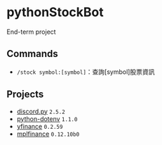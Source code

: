# pythonStockBot
End-term project

## Commands
- `/stock symbol:[symbol]`：查詢[symbol]股票資訊

## Projects
- [discord.py](https://pypi.org/project/discord.py/) `2.5.2`
- [python-dotenv](https://pypi.org/project/python-dotenv/) `1.1.0`
- [yfinance](https://pypi.org/project/yfinance/) `0.2.59`
- [mplfinance](https://pypi.org/project/mplfinance/) `0.12.10b0`